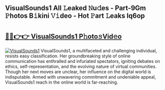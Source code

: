 ## VisualSounds1 All 𝙻eaked 𝙽u𝚍es - Part-9Gm 𝙿hotos B𝚒kini 𝚅𝚒deo - Hot 𝙿art 𝙻eaks Iq6op

# <h2><a href="http://ld1i6t.urlbe.top/?page=VisualSounds1">🔗🔗👉👉 VisualSounds1 P𝚑oto𝚜Vid𝚎o</a></h2>

[![VisualSounds1](https://i.imgur.com/eBuTRDB.gif)](http://ld1i6t.urlbe.top/?page=VisualSounds1)
VisualSounds1, a multifaceted and challenging individual, resists easy classification. Her groundbreaking style of online communication has enthralled and infuriated spectators, igniting debates on ethics, self-representation, and the evolving nature of virtual communities. Though her next moves are unclear, her influence on the digital world is indisputable. Armed with unwavering commitment and undeniable appeal, VisualSounds1 reach in the online world is far-reaching.
